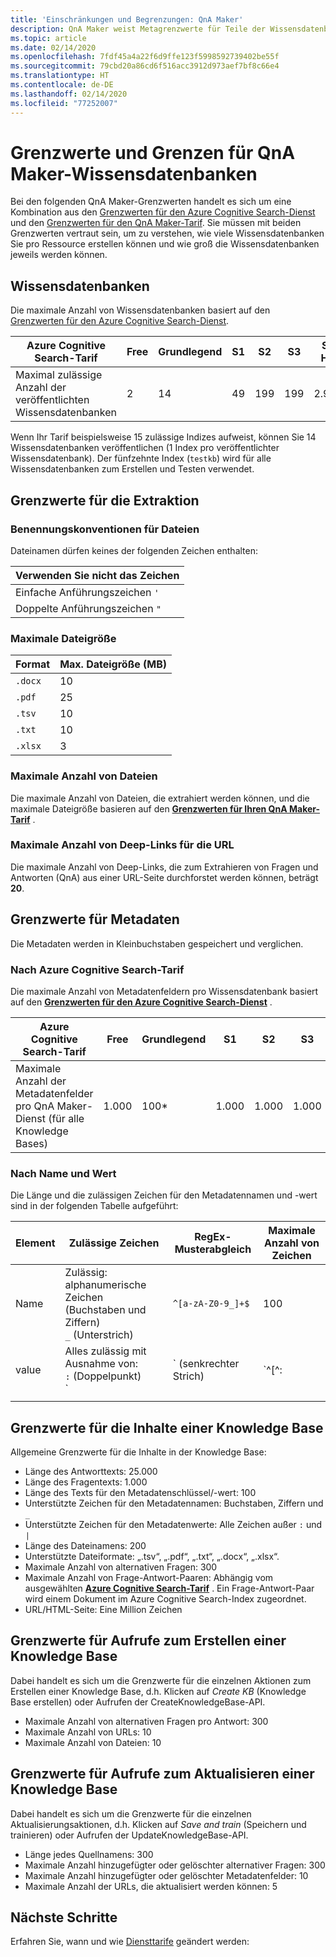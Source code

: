 ```yaml
---
title: 'Einschränkungen und Begrenzungen: QnA Maker'
description: QnA Maker weist Metagrenzwerte für Teile der Wissensdatenbank und des Diensts auf. Es ist wichtig, Ihre Wissensdatenbank innerhalb dieser Grenzwerte zu halten, um sie testen und veröffentlichen zu können.
ms.topic: article
ms.date: 02/14/2020
ms.openlocfilehash: 7fdf45a4a22f6d9ffe123f5998592739402be55f
ms.sourcegitcommit: 79cbd20a86cd6f516acc3912d973aef7bf8c66e4
ms.translationtype: HT
ms.contentlocale: de-DE
ms.lasthandoff: 02/14/2020
ms.locfileid: "77252007"
---
```

# <a name="qna-maker-knowledge-base-limits-and-boundaries"></a>Grenzwerte und Grenzen für QnA Maker-Wissensdatenbanken

Bei den folgenden QnA Maker-Grenzwerten handelt es sich um eine Kombination aus den [Grenzwerten für den Azure Cognitive Search-Dienst](https://docs.microsoft.com/azure/search/search-limits-quotas-capacity) und den [Grenzwerten für den QnA Maker-Tarif](https://azure.microsoft.com/pricing/details/cognitive-services/qna-maker/). Sie müssen mit beiden Grenzwerten vertraut sein, um zu verstehen, wie viele Wissensdatenbanken Sie pro Ressource erstellen können und wie groß die Wissensdatenbanken jeweils werden können.

## <a name="knowledge-bases"></a>Wissensdatenbanken

Die maximale Anzahl von Wissensdatenbanken basiert auf den [Grenzwerten für den Azure Cognitive Search-Dienst](https://docs.microsoft.com/azure/search/search-limits-quotas-capacity).

|**Azure Cognitive Search-Tarif** | **Free** | **Grundlegend** |**S1** | **S2**| **S3** |**S3 HD**|
|---|---|---|---|---|---|----|
|Maximal zulässige Anzahl der veröffentlichten Wissensdatenbanken|2|14|49|199|199|2\.999|

 Wenn Ihr Tarif beispielsweise 15 zulässige Indizes aufweist, können Sie 14 Wissensdatenbanken veröffentlichen (1 Index pro veröffentlichter Wissensdatenbank). Der fünfzehnte Index (`testkb`) wird für alle Wissensdatenbanken zum Erstellen und Testen verwendet.

## <a name="extraction-limits"></a>Grenzwerte für die Extraktion

### <a name="file-naming-constraints"></a>Benennungskonventionen für Dateien

Dateinamen dürfen keines der folgenden Zeichen enthalten:

|Verwenden Sie nicht das Zeichen|
|--|
|Einfache Anführungszeichen `'`|
|Doppelte Anführungszeichen `"`|

### <a name="maximum-file-size"></a>Maximale Dateigröße

|Format|Max. Dateigröße (MB)|
|--|--|
|`.docx`|10|
|`.pdf`|25|
|`.tsv`|10|
|`.txt`|10|
|`.xlsx`|3|

### <a name="maximum-number-of-files"></a>Maximale Anzahl von Dateien

Die maximale Anzahl von Dateien, die extrahiert werden können, und die maximale Dateigröße basieren auf den **[Grenzwerten für Ihren QnA Maker-Tarif](https://azure.microsoft.com/pricing/details/cognitive-services/qna-maker/)** .

### <a name="maximum-number-of-deep-links-from-url"></a>Maximale Anzahl von Deep-Links für die URL

Die maximale Anzahl von Deep-Links, die zum Extrahieren von Fragen und Antworten (QnA) aus einer URL-Seite durchforstet werden können, beträgt **20**.

## <a name="metadata-limits"></a>Grenzwerte für Metadaten

Die Metadaten werden in Kleinbuchstaben gespeichert und verglichen.

### <a name="by-azure-cognitive-search-pricing-tier"></a>Nach Azure Cognitive Search-Tarif

Die maximale Anzahl von Metadatenfeldern pro Wissensdatenbank basiert auf den **[Grenzwerten für den Azure Cognitive Search-Dienst](https://docs.microsoft.com/azure/search/search-limits-quotas-capacity)** .

|**Azure Cognitive Search-Tarif** | **Free** | **Grundlegend** |**S1** | **S2**| **S3** |**S3 HD**|
|---|---|---|---|---|---|----|
|Maximale Anzahl der Metadatenfelder pro QnA Maker-Dienst (für alle Knowledge Bases)|1\.000|100*|1\.000|1\.000|1\.000|1\.000|

### <a name="by-name-and-value"></a>Nach Name und Wert

Die Länge und die zulässigen Zeichen für den Metadatennamen und -wert sind in der folgenden Tabelle aufgeführt:

|Element|Zulässige Zeichen|RegEx-Musterabgleich|Maximale Anzahl von Zeichen|
|--|--|--|--|
|Name|Zulässig:<br>alphanumerische Zeichen (Buchstaben und Ziffern)<br>`_` (Unterstrich)|`^[a-zA-Z0-9_]+$`|100|
|value|Alles zulässig mit Ausnahme von:<br>`:` (Doppelpunkt)<br>`|` (senkrechter Strich)|`^[^:|]+$`|500|
|||||

## <a name="knowledge-base-content-limits"></a>Grenzwerte für die Inhalte einer Knowledge Base
Allgemeine Grenzwerte für die Inhalte in der Knowledge Base:
* Länge des Antworttexts: 25.000
* Länge des Fragentexts: 1.000
* Länge des Texts für den Metadatenschlüssel/-wert: 100
* Unterstützte Zeichen für den Metadatennamen: Buchstaben, Ziffern und `_`
* Unterstützte Zeichen für den Metadatenwerte: Alle Zeichen außer `:` und `|`
* Länge des Dateinamens: 200
* Unterstützte Dateiformate: „.tsv“, „.pdf“, „.txt“, „.docx“, „.xlsx“.
* Maximale Anzahl von alternativen Fragen: 300
* Maximale Anzahl von Frage-Antwort-Paaren: Abhängig vom ausgewählten **[Azure Cognitive Search-Tarif](https://docs.microsoft.com/azure/search/search-limits-quotas-capacity#document-limits)** . Ein Frage-Antwort-Paar wird einem Dokument im Azure Cognitive Search-Index zugeordnet.
* URL/HTML-Seite: Eine Million Zeichen

## <a name="create-knowledge-base-call-limits"></a>Grenzwerte für Aufrufe zum Erstellen einer Knowledge Base
Dabei handelt es sich um die Grenzwerte für die einzelnen Aktionen zum Erstellen einer Knowledge Base, d.h. Klicken auf *Create KB* (Knowledge Base erstellen) oder Aufrufen der CreateKnowledgeBase-API.
* Maximale Anzahl von alternativen Fragen pro Antwort: 300
* Maximale Anzahl von URLs: 10
* Maximale Anzahl von Dateien: 10

## <a name="update-knowledge-base-call-limits"></a>Grenzwerte für Aufrufe zum Aktualisieren einer Knowledge Base
Dabei handelt es sich um die Grenzwerte für die einzelnen Aktualisierungsaktionen, d.h. Klicken auf *Save and train* (Speichern und trainieren) oder Aufrufen der UpdateKnowledgeBase-API.
* Länge jedes Quellnamens: 300
* Maximale Anzahl hinzugefügter oder gelöschter alternativer Fragen: 300
* Maximale Anzahl hinzugefügter oder gelöschter Metadatenfelder: 10
* Maximale Anzahl der URLs, die aktualisiert werden können: 5

## <a name="next-steps"></a>Nächste Schritte

Erfahren Sie, wann und wie [Diensttarife](How-To/set-up-qnamaker-service-azure.md#upgrade-qna-maker) geändert werden:
